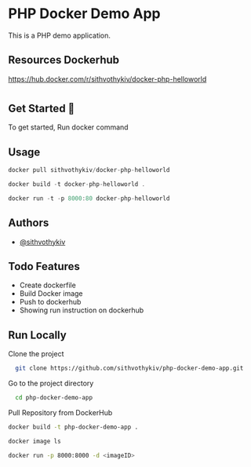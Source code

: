 
# PHP Docker Demo App
This is a PHP demo application. 


## Resources Dockerhub

https://hub.docker.com/r/sithvothykiv/docker-php-helloworld
#

## Get Started 🚀  
To get started, Run docker command 

   
## Usage  
~~~javascript  
docker pull sithvothykiv/docker-php-helloworld

docker build -t docker-php-helloworld .

docker run -t -p 8000:80 docker-php-helloworld

~~~  
  
## Authors  
- [@sithvothykiv](https://www.github.com/sithvothykiv)  
 
 
## Todo Features  
- Create dockerfile
- Build Docker image
- Push to dockerhub
- Showing run instruction on dockerhub
 
## Run Locally  
Clone the project  

~~~bash  
  git clone https://github.com/sithvothykiv/php-docker-demo-app.git
~~~

Go to the project directory  

~~~bash  
  cd php-docker-demo-app
~~~

Pull Repository from DockerHub  

~~~bash  
docker build -t php-docker-demo-app .

docker image ls

docker run -p 8000:8000 -d <imageID>

